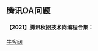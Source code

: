 ## 腾讯OA问题
#### 【2021】腾讯秋招技术岗编程合集：
[牛客网](https://www.nowcoder.com/exam/test/79003177/detail?pid=38431372 "access")
